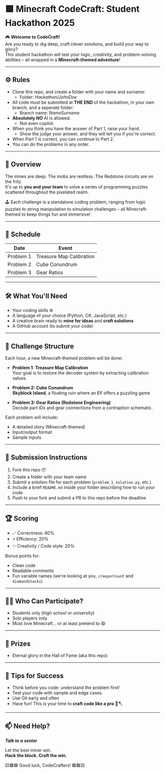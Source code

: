 # 🟩 Minecraft CodeCraft: Student Hackathon 2025

🎮 **Welcome to CodeCraft!**  
Are you ready to dig deep, craft clever solutions, and build your way to glory?  
This student hackathon will test your logic, creativity, and problem-solving abilities – all wrapped in a **Minecraft-themed adventure**!

---

## ⚙️ Rules
- Clone this repo, and create a folder with your name and surname:
  - Folder: *Hackathon/JohnDoe*
- All code must be submitted at **THE END** of the hackathon, in your own branch, and a seperate folder:
  - Branch name: *NameSurname*
- **Absolutely NO** AI is allowed.
  - Not even copilot.
- When you think you have the answer of Part 1, raise your hand.
  - Show the judge your answer, and they will tell you if you're correct.
- When Part 1 is correct, you can continue to Part 2.
- You can do the problems in any order.


---

## 🧱 Overview

The mines are deep. The mobs are restless. The Redstone circuits are on the fritz.  
It's up to **you and your team** to solve a series of programming puzzles scattered throughout the pixelated realm.

🕹 Each challenge is a standalone coding problem, ranging from logic puzzles to string manipulation to simulation challenges – all Minecraft-themed to keep things fun and immersive!

---

## 📅 Schedule

| Date           | Event                     |
|----------------|---------------------------|
| Problem 1      | Treasure Map Calibration  |
| Problem 2      | Cube Conundrum            |
| Problem 3      | Gear Ratios               |


---

## 🛠 What You'll Need

- Your coding skills ⚙️  
- A language of your choice (Python, C#, JavaScript, etc.)  
- A creative brain ready to **mine for ideas** and **craft solutions**  
- A GitHub account (to submit your code)

---

## 🧩 Challenge Structure

Each hour, a new Minecraft-themed problem will be done:

- **Problem 1: Treasure Map Calibration**  
  Your goal is to restore the decoder system by extracting calibration values.

- **Problem 2: Cube Conundrum**  
  **Skyblock Island**, a floating ruin where an Elf offers a puzzling game

- **Problem 3: Gear Ratios (Redstone Engineering)**  
  Decode part IDs and gear connections from a contraption schematic.

Each problem will include:
- A detailed story (Minecraft-themed)
- Input/output format
- Sample inputs

---

## 🧾 Submission Instructions

1. Fork this repo 📦  
2. Create a folder with your team name  
3. Submit a solution file for each problem (`problem_1_solution.py`, etc.)  
4. Include a brief `README.md` inside your folder describing how to run your code  
5. Push to your fork and submit a PR to this repo before the deadline

---

## 🏆 Scoring

- ✅ Correctness: 60%  
- ⚡️ Efficiency: 20%  
- ✨ Creativity / Code style: 20%  

Bonus points for:
- Clean code
- Readable comments
- Fun variable names (we're looking at you, `creeperCount` and `diamondStacks`)

---

## 🧑‍💻 Who Can Participate?

- Students only (high school or university)
- Solo players only
- Must love Minecraft… or at least pretend to 😄

---

## 🎁 Prizes

- Eternal glory in the Hall of Fame (aka this repo)

---

## 📣 Tips for Success

- Think before you code: understand the problem first!
- Test your code with sample and edge cases
- Use Git early and often
- Have fun! This is your time to **craft code like a pro** 🧠🪓

---

## 📫 Need Help?
***Talk to a senior***

Let the best miner win.  
**Hack the block. Craft the win.**

🟨🟩🟦 Good luck, CodeCrafters! 🟦🟩🟨
